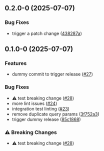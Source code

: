 ## 0.2.0-0 (2025-07-07)

### Bug Fixes

- trigger a patch change ([438287a](https://github.com/GetStream/stream-feeds-js/commit/438287a))

## 0.1.0-0 (2025-07-07)

### Features

- dummy commit to trigger release ([#27](https://github.com/GetStream/stream-feeds-js/pull/27))

### Bug Fixes

- ⚠️  test breaking change ([#28](https://github.com/GetStream/stream-feeds-js/pull/28))
- more lint issues ([#24](https://github.com/GetStream/stream-feeds-js/pull/24))
- integration test linting ([#23](https://github.com/GetStream/stream-feeds-js/pull/23))
- remove duplicate query params ([3f752a3](https://github.com/GetStream/stream-feeds-js/commit/3f752a3))
- trigger dummy release ([85c1868](https://github.com/GetStream/stream-feeds-js/commit/85c1868))

### ⚠️  Breaking Changes

- ⚠️  test breaking change ([#28](https://github.com/GetStream/stream-feeds-js/pull/28))